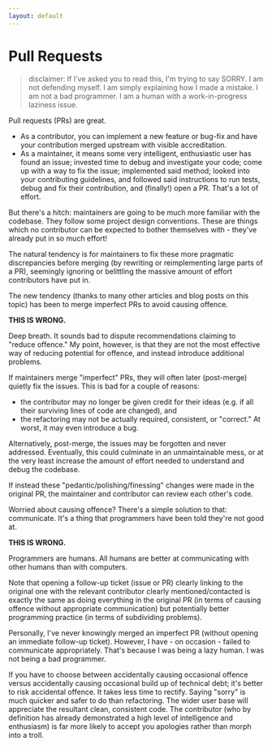 ```yaml
---
layout: default
---
```


# Pull Requests

> disclaimer: If I've asked you to read this, I'm trying to say SORRY. I am not defending myself. I am simply explaining how I made a mistake.
> I am not a bad programmer. I am a human with a work-in-progress laziness issue.

Pull requests (PRs) are great.

- As a contributor, you can implement a new feature or bug-fix and have your contribution merged upstream with visible accreditation.
- As a maintainer, it means some very intelligent, enthusiastic user has found an issue; invested time to debug and investigate your code; come up with a way to fix the issue; implemented said method; looked into your contributing guidelines, and followed said instructions to run tests, debug and fix their contribution, and (finally!) open a PR. That's a lot of effort.

But there's a hitch: maintainers are going to be much more familiar with the codebase. They follow some project design conventions. These are things which no contributor can be expected to bother themselves with - they've already put in so much effort!

The natural tendency is for maintainers to fix these more pragmatic discrepancies before merging (by rewriting or reimplementing large parts of a PR), seemingly ignoring or belittling the massive amount of effort contributors have put in.

The new tendency (thanks to many other articles and blog posts on this topic) has been to merge imperfect PRs to avoid causing offence.

**THIS IS WRONG.**

Deep breath. It sounds bad to dispute recommendations claiming to "reduce offence." My point, however, is that they are not the most effective way of reducing potential for offence, and instead introduce additional problems.

If maintainers merge "imperfect" PRs, they will often later (post-merge) quietly fix the issues. This is bad for a couple of reasons:

- the contributor may no longer be given credit for their ideas (e.g. if all their surviving lines of code are changed), and
- the refactoring may not be actually required, consistent, or "correct." At worst, it may even introduce a bug.

Alternatively, post-merge, the issues may be forgotten and never addressed. Eventually, this could culminate in an unmaintainable mess, or at the very least increase the amount of effort needed to understand and debug the codebase.

If instead these "pedantic/polishing/finessing" changes were made in the original PR, the maintainer and contributor can review each other's code.

Worried about causing offence? There's a simple solution to that: communicate. It's a thing that programmers have been told they're not good at.

**THIS IS WRONG.**

Programmers are humans. All humans are better at communicating with other humans than with computers.

Note that opening a follow-up ticket (issue or PR) clearly linking to the original one with the relevant contributor clearly mentioned/contacted is exactly the same as doing everything in the original PR (in terms of causing offence without appropriate communication) but potentially better programming practice (in terms of subdividing problems).

Personally, I've never knowingly merged an imperfect PR (without opening an immediate follow-up ticket).
However, I have - on occasion - failed to communicate appropriately.
That's because I was being a lazy human. I was not being a bad programmer.

If you have to choose between accidentally causing occasional offence versus accidentally causing occasional build up of technical debt; it's better to risk accidental offence. It takes less time to rectify. Saying "sorry" is much quicker and safer to do than refactoring. The wider user base will appreciate the resultant clean, consistent code. The contributor (who by definition has already demonstrated a high level of intelligence and enthusiasm) is far more likely to accept you apologies rather than morph into a troll.
